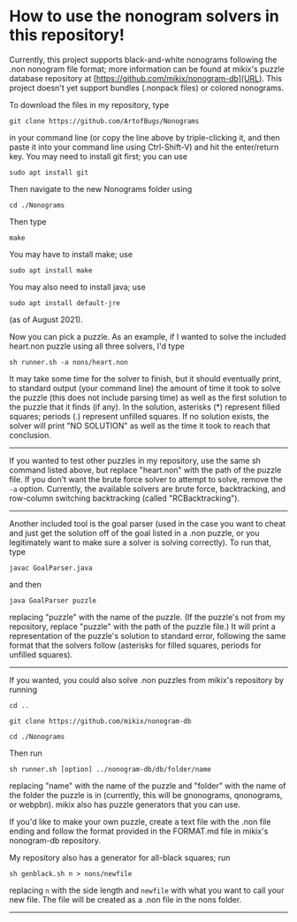 # How to use the nonogram solvers in this repository!

Currently, this project supports black-and-white nonograms following the .non
nonogram file format; more information can be found at mikix's puzzle database
repository at [https://github.com/mikix/nonogram-db](URL). This project doesn't
yet support bundles (.nonpack files) or colored nonograms.

To download the files in my repository, type

`git clone https://github.com/ArtofBugs/Nonograms`

in your command line (or copy the line above by triple-clicking it, and then
paste it into your command line using Ctrl-Shift-V) and hit the
enter/return key. You may need to install git first; you can use

`sudo apt install git`

Then navigate to the new Nonograms folder using

`cd ./Nonograms`

Then type

`make`

You may have to install make; use

`sudo apt install make`

You may also need to install java; use

`sudo apt install default-jre`

(as of August 2021).

Now you can pick a puzzle. As an example, if I wanted to solve the
included heart.non puzzle using all three solvers, I'd type

`sh runner.sh -a nons/heart.non`

It may take some time for the solver to finish, but it should eventually print,
to standard output (your command line) the amount of time it took to solve the
puzzle (this does not include parsing time) as well as the first solution to the
puzzle that it finds (if any). In the solution, asterisks (*) represent filled
squares; periods (.) represent unfilled squares. If no solution exists, the
solver will print "NO SOLUTION" as well as the time it took to reach that
conclusion.

***************

If you wanted to test other puzzles in my repository, use the same sh command listed above, but replace "heart.non" with the path of the puzzle file. If you
don't want the brute force solver to attempt to solve, remove the `-a` option. Currently, the available solvers are brute force, backtracking, and row-column switching backtracking (called "RCBacktracking").

***************

Another included tool is the goal parser (used in the case you want to cheat and
just get the solution off of the goal listed in a .non puzzle, or you
legitimately want to make sure a solver is solving correctly). To run that, type

`javac GoalParser.java`

and then

`java GoalParser puzzle`

replacing "puzzle" with the name of the puzzle. (If the puzzle's not from my
repository, replace "puzzle" with the path of the puzzle file.) It will print a
representation of the puzzle's solution to standard error, following the same
format that the solvers follow (asterisks for filled squares, periods for
unfilled squares).

***************

If you wanted, you could also solve .non puzzles from mikix's repository by running

`cd ..`

`git clone https://github.com/mikix/nonogram-db`

`cd ./Nonograms`

Then run

`sh runner.sh [option] ../nonogram-db/db/folder/name`

replacing "name" with the name of the puzzle and "folder" with the name of
the folder the puzzle is in (currently, this will be gnonograms, qnonograms, or
webpbn). mikix also has puzzle generators that you can use.

If you'd like to make your own puzzle, create a text file with the .non file 
ending and follow the format provided in the FORMAT.md file in mikix's
nonogram-db repository.

My repository also has a generator for all-black squares; run

`sh genblack.sh n > nons/newfile`

replacing `n` with the side length and `newfile` with what you want to call your
new file. The file will be created as a .non file in the nons folder.

***************


